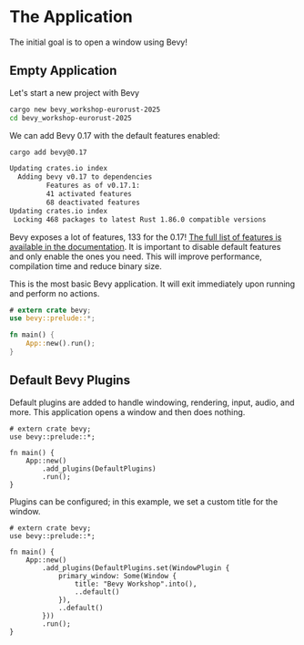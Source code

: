 # The Application

The initial goal is to open a window using Bevy!

## Empty Application

Let's start a new project with Bevy

```sh
cargo new bevy_workshop-eurorust-2025
cd bevy_workshop-eurorust-2025
```

We can add Bevy 0.17 with the default features enabled:

```sh
cargo add bevy@0.17

Updating crates.io index
  Adding bevy v0.17 to dependencies
         Features as of v0.17.1:
         41 activated features
         68 deactivated features
Updating crates.io index
 Locking 468 packages to latest Rust 1.86.0 compatible versions
```

Bevy exposes a lot of features, 133 for the 0.17! [The full list of features is available in the documentation](https://docs.rs/bevy/0.17.2/bevy/#cargo-features). It is important to disable default features and only enable the ones you need. This will improve performance, compilation time and reduce binary size.

This is the most basic Bevy application. It will exit immediately upon running and perform no actions.

```rust
# extern crate bevy;
use bevy::prelude::*;

fn main() {
    App::new().run();
}
```

## Default Bevy Plugins

Default plugins are added to handle windowing, rendering, input, audio, and more. This application opens a window and then does nothing.

```rust,no_run
# extern crate bevy;
use bevy::prelude::*;

fn main() {
    App::new()
        .add_plugins(DefaultPlugins)
        .run();
}
```

Plugins can be configured; in this example, we set a custom title for the window.

```rust,no_run
# extern crate bevy;
use bevy::prelude::*;

fn main() {
    App::new()
        .add_plugins(DefaultPlugins.set(WindowPlugin {
            primary_window: Some(Window {
                title: "Bevy Workshop".into(),
                ..default()
            }),
            ..default()
        }))
        .run();
}
```
